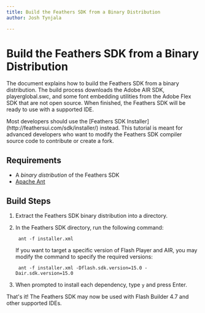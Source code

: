 ```yaml
---
title: Build the Feathers SDK from a Binary Distribution  
author: Josh Tynjala

---
```

# Build the Feathers SDK from a Binary Distribution

The document explains how to build the Feathers SDK from a binary distribution. The build process downloads the Adobe AIR SDK, playerglobal.swc, and some font embedding utilities from the Adobe Flex SDK that are not open source. When finished, the Feathers SDK will be ready to use with a supported IDE.

<aside class="warn">Most developers should use the [Feathers SDK Installer](http://feathersui.com/sdk/installer/) instead. This tutorial is meant for advanced developers who want to modify the Feathers SDK compiler source code to contribute or create a fork.</aside>

## Requirements

* A *binary distribution* of the Feathers SDK
* [Apache Ant](http://ant.apache.org/)

## Build Steps

1. Extract the Feathers SDK binary distribution into a directory.

1. In the Feathers SDK directory, run the following command:

        ant -f installer.xml

    If you want to target a specific version of Flash Player and AIR, you may modify the command to specify the required versions:

        ant -f installer.xml -Dflash.sdk.version=15.0 -Dair.sdk.version=15.0

1. When prompted to install each dependency, type `y` and press Enter.

That's it! The Feathers SDK may now be used with Flash Builder 4.7 and other supported IDEs.